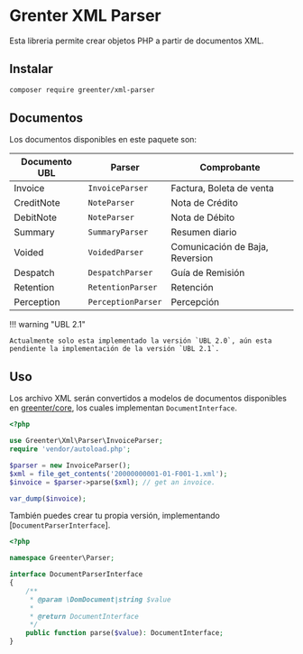 # Grenter XML Parser

Esta libreria permite crear objetos PHP a partir de documentos XML.

## Instalar
```sh
composer require greenter/xml-parser
```

## Documentos
Los documentos disponibles en este paquete son:

Documento UBL |       Parser       |     Comprobante                 |
--------------|--------------------|---------------------------------|
 Invoice      | `InvoiceParser`    | Factura, Boleta de venta        |
 CreditNote   | `NoteParser`       | Nota de Crédito                 |
 DebitNote    | `NoteParser`       | Nota de Débito                  |
 Summary      | `SummaryParser`    | Resumen diario                  |
 Voided       | `VoidedParser`     | Comunicación de Baja, Reversion |
 Despatch     | `DespatchParser`   | Guía de Remisión                |
 Retention    | `RetentionParser`  | Retención                       |
 Perception   | `PerceptionParser` | Percepción                      |

!!! warning "UBL 2.1"

    Actualmente solo esta implementado la versión `UBL 2.0`, aún esta pendiente la implementación de la versión `UBL 2.1`.


## Uso

Los archivo XML serán convertidos a modelos de documentos disponibles en [greenter/core](https://reference.greenter.dev/Greenter/Model.html), los cuales implementan `DocumentInterface`.

```php
<?php

use Greenter\Xml\Parser\InvoiceParser;
require 'vendor/autoload.php';

$parser = new InvoiceParser();
$xml = file_get_contents('20000000001-01-F001-1.xml');
$invoice = $parser->parse($xml); // get an invoice.

var_dump($invoice);
```

También puedes crear tu propia versión, implementando [`DocumentParserInterface`].

```php
<?php

namespace Greenter\Parser;

interface DocumentParserInterface
{
    /**
     * @param \DomDocument|string $value
     *
     * @return DocumentInterface
     */
    public function parse($value): DocumentInterface;
}
```
